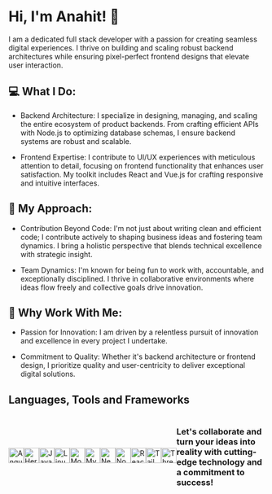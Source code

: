 # Hi, I'm Anahit! 👋

I am a dedicated full stack developer with a passion for creating seamless digital experiences. I thrive on building and scaling robust backend architectures while ensuring pixel-perfect frontend designs that elevate user interaction.

## 💻 What I Do:

- Backend Architecture: I specialize in designing, managing, and scaling the entire ecosystem of product backends. From crafting efficient APIs with Node.js to optimizing database schemas, I ensure backend systems are robust and scalable.

- Frontend Expertise: I contribute to UI/UX experiences with meticulous attention to detail, focusing on frontend functionality that enhances user satisfaction. My toolkit includes React and Vue.js for crafting responsive and intuitive interfaces.

## 🚀 My Approach:

- Contribution Beyond Code: I'm not just about writing clean and efficient code; I contribute actively to shaping business ideas and fostering team dynamics. I bring a holistic perspective that blends technical excellence with strategic insight.

- Team Dynamics: I'm known for being fun to work with, accountable, and exceptionally disciplined. I thrive in collaborative environments where ideas flow freely and collective goals drive innovation.

## 🌟 Why Work With Me:

- Passion for Innovation: I am driven by a relentless pursuit of innovation and excellence in every project I undertake.

- Commitment to Quality: Whether it's backend architecture or frontend design, I prioritize quality and user-centricity to deliver exceptional digital solutions.

## Languages, Tools and Frameworks

<div style="display: flex; justify-content: space-around; align-items: center; width: 100%;"> 
    <!-- Angular -->
<img src="https://angular.io/assets/images/logos/angular/angular.svg" alt="Angular" width="30" height="30"/>
    <!-- Heroku -->
<img src="https://www.herokucdn.com/favicon.ico" alt="Heroku" width="30" height="30"/>
    <!-- JavaScript (JS) -->
<img src="https://upload.wikimedia.org/wikipedia/commons/6/6a/JavaScript-logo.png" alt="JavaScript" width="30" height="30"/>
    <!-- Linux -->
<img src="https://upload.wikimedia.org/wikipedia/commons/3/35/Tux.svg" alt="Linux" width="30" height="30"/>
    <!-- MongoDB -->
<img src="https://webassets.mongodb.com/_com_assets/cms/mongodb_logo1-76twgcu2dm.png" alt="MongoDB" width="30" height="30"/>
    <!-- MySQL -->
<img src="https://upload.wikimedia.org/wikipedia/en/d/dd/MySQL_logo.svg" alt="MySQL" width="30" height="30"/>
    <!-- Nest.js -->
<img src="https://nestjs.com/img/logo_text.svg" alt="Nest.js" width="30" height="30"/>
    <!-- Node.js -->
<img src="https://upload.wikimedia.org/wikipedia/commons/d/d9/Node.js_logo.svg" alt="Node.js" width="30" height="30"/>
    <!-- React -->
<img src="https://upload.wikimedia.org/wikipedia/commons/a/a7/React-icon.svg" alt="React" width="30" height="30"/>
    <!-- Tailwind CSS -->
<img src="https://seeklogo.com/images/T/tailwind-css-logo-5AD4175897-seeklogo.com.png" alt="Tailwind CSS" width="30" height="30"/>
    <!-- Three.js -->
<img src="https://threejs.org/files/favicon.ico" alt="Three.js" width="30" height="30"/>



### Let's collaborate and turn your ideas into reality with cutting-edge technology and a commitment to success!
